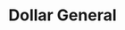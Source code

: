 ---
title: "Dollar General"
url: /wilmington/dollar-general-north-market-street/
shop: Kramladen
---